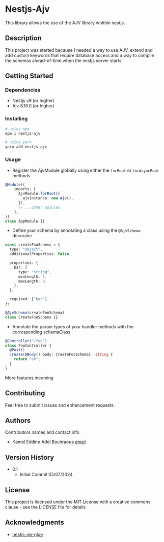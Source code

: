 # Nestjs-Ajv

This library allows the use of the AJV library whithin nestjs.

## Description

This project was started because I needed a way to use AJV, extend and add custom keywords that require database access and a way to compile the schemas ahead-of-time when the nestjs server starts


## Getting Started

### Dependencies

* Nestjs v9 (or higher)
* Ajv 8.16.0 (or higher)

### Installing

```bash
# using npm
npm i nestjs-ajv

# using yarn
yarn add nestjs-ajv
```

### Usage


- Register the AjvModule globally using either the `forRoot` or `forAsyncRoot` methods

```ts
@Module({
    imports: [
      AjvModule.forRoot({
        ajvInstance: new Ajv(),
      }),
      // ...other modules
    ],
})
class AppModule {}
```

- Define your schema by annotating a class using the `@AjvSchema` decorator
```ts
const createFooSchema = {
  type: "object",
  additionalProperties: false,

  properties: {
    bar: {
      type: "string",
      minLength: 1,
      maxLength: 3,
    },
  },

  required: ["bar"],
};

@AjvSchema(createFooSchema)
class CreateFooSchema {}
```

- Annotate the param types of your handler methods with the corresponding schemaClass

```ts
@Controller("/foo")
class FooController {
  @Post()
  create(@Body() body: CreateFooSchema): string {
    return "ok";
  }
}
```

More features incoming

<!-- ## Help -->

## Contributing
Feel free to submit issues and enhancement requests.

## Authors
Contributors names and contact info

- Kamel Eddine Adel Bouhraoua [email](mailto:adelbouhraoua23@gmail.com)  

## Version History

* 0.1
    * Initial Commit 05/07/2024

## License

This project is licensed under the MIT License with a creative commons clause - see the LICENSE file for details

## Acknowledgments
- [nestjs-ajv-glue](https://github.com/mrdck/nestjs-ajv-glue)
